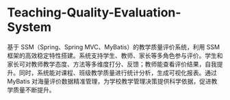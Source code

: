 # Teaching-Quality-Evaluation-System
基于 SSM（Spring、Spring MVC、MyBatis）的教学质量评价系统，利用 SSM 框架的高效稳定特性搭建。系统支持学生、教师、家长等多角色参与评价。学生和家长可对教师教学态度、方法等多维度打分、反馈；教师能查看评价结果，自我提升。同时，系统能对课程、班级教学质量进行统计分析，生成可视化报表。通过 MyBatis 对海量评价数据精准管理，为学校教学管理决策提供科学依据，促进教学质量不断提升。 
